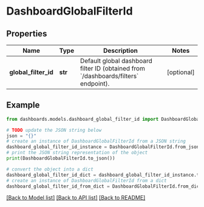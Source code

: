 # DashboardGlobalFilterId


## Properties

Name | Type | Description | Notes
------------ | ------------- | ------------- | -------------
**global_filter_id** | **str** | Default global dashboard filter ID (obtained from &#x60;/dashboards/filters&#x60; endpoint). | [optional] 

## Example

```python
from dashboards.models.dashboard_global_filter_id import DashboardGlobalFilterId

# TODO update the JSON string below
json = "{}"
# create an instance of DashboardGlobalFilterId from a JSON string
dashboard_global_filter_id_instance = DashboardGlobalFilterId.from_json(json)
# print the JSON string representation of the object
print(DashboardGlobalFilterId.to_json())

# convert the object into a dict
dashboard_global_filter_id_dict = dashboard_global_filter_id_instance.to_dict()
# create an instance of DashboardGlobalFilterId from a dict
dashboard_global_filter_id_from_dict = DashboardGlobalFilterId.from_dict(dashboard_global_filter_id_dict)
```
[[Back to Model list]](../README.md#documentation-for-models) [[Back to API list]](../README.md#documentation-for-api-endpoints) [[Back to README]](../README.md)


